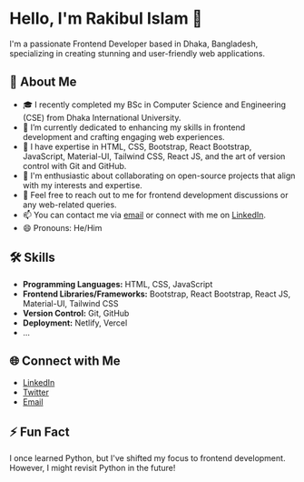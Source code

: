 # Hello, I'm Rakibul Islam 👋

I'm a passionate Frontend Developer based in Dhaka, Bangladesh, specializing in creating stunning and user-friendly web applications.

## 🚀 About Me

- 🎓  I recently completed my BSc in Computer Science and Engineering (CSE) from Dhaka International University.
- 🔭 I’m currently dedicated to enhancing my skills in frontend development and crafting engaging web experiences.
- 🌱 I have expertise in HTML, CSS, Bootstrap, React Bootstrap, JavaScript, Material-UI, Tailwind CSS, React JS, and the art of version control with Git and GitHub.
- 👯 I'm enthusiastic about collaborating on open-source projects that align with my interests and expertise.
- 💬 Feel free to reach out to me for frontend development discussions or any web-related queries.
- 📫 You can contact me via [email](mailto:rjspyk5@gmail.com) or connect with me on [LinkedIn](https://www.linkedin.com/in/rakibul-islam-7859a0152).
- 😄 Pronouns: He/Him

## 🛠️ Skills

- **Programming Languages:** HTML, CSS, JavaScript
- **Frontend Libraries/Frameworks:** Bootstrap, React Bootstrap, React JS, Material-UI, Tailwind CSS
- **Version Control:** Git, GitHub
- **Deployment:** Netlify, Vercel
- ...

## 🌐 Connect with Me

- [LinkedIn](https://www.linkedin.com/in/rakibul-islam-7859a0152)
- [Twitter](https://twitter.com/yourusername)
- [Email](mailto:rjspyk5@gmail.com)

## ⚡ Fun Fact

I once learned Python, but I've shifted my focus to frontend development. However, I might revisit Python in the future!

